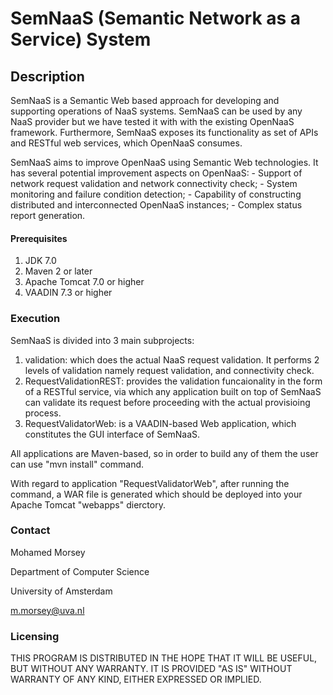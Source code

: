 # SemNaaS (Semantic Network as a Service) System

## Description

SemNaaS is a Semantic Web based approach for developing and supporting operations of NaaS systems. SemNaaS can be used by any NaaS provider but we have tested it with with the existing OpenNaaS framework. Furthermore, SemNaaS exposes its functionality as set of APIs and RESTful web services, which OpenNaaS consumes.

SemNaaS aims to improve OpenNaaS using Semantic Web technologies. It has several potential improvement aspects on OpenNaaS:
	- Support of network request validation and network connectivity check;
	- System monitoring and failure condition detection;
	- Capability of constructing distributed and interconnected OpenNaaS instances;
	- Complex status report generation.

#### Prerequisites

 1. JDK 7.0
 2. Maven 2 or later
 3. Apache Tomcat 7.0 or higher
 4. VAADIN 7.3 or higher


### Execution

SemNaaS is divided into 3 main subprojects:
 1. validation: which does the actual NaaS request validation. It performs 2 levels of validation namely request validation, and connectivity check.
 2. RequestValidationREST: provides the validation funcaionality in the form of a RESTful service, via which any application built on top of SemNaaS can validate its request before proceeding with the actual provisioing process.
 3. RequestValidatorWeb: is a VAADIN-based Web application, which constitutes the GUI interface of SemNaaS.


All applications are Maven-based, so in order to build any of them the user can use "mvn install" command.

With regard to application "RequestValidatorWeb", after running the command, a WAR file is generated which should be deployed into your Apache Tomcat "webapps" dierctory.

### Contact

Mohamed Morsey

Department of Computer Science

University of Amsterdam

m.morsey@uva.nl

### Licensing

THIS PROGRAM IS DISTRIBUTED IN THE HOPE THAT IT WILL BE USEFUL, BUT WITHOUT ANY WARRANTY. IT IS PROVIDED "AS IS" WITHOUT WARRANTY OF ANY KIND, EITHER EXPRESSED OR IMPLIED.


